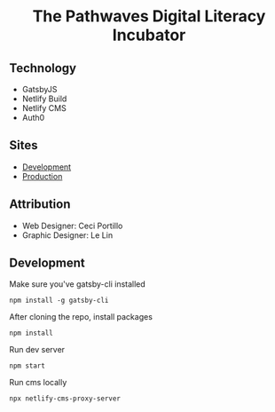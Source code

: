 <h1 align="center">
  The Pathwaves Digital Literacy Incubator
</h1>

## Technology
- GatsbyJS
- Netlify Build
- Netlify CMS
- Auth0

## Sites
- [Development](https://pathwaves-dev.netlify.app/)
- [Production](https://www.pathwaves.ca/)

## Attribution
- Web Designer: Ceci Portillo
- Graphic Designer: Le Lin

## Development

Make sure you've gatsby-cli installed

```
npm install -g gatsby-cli
```
After cloning the repo, install packages

```
npm install
```

Run dev server

```
npm start
```

Run cms locally

```
npx netlify-cms-proxy-server
```

